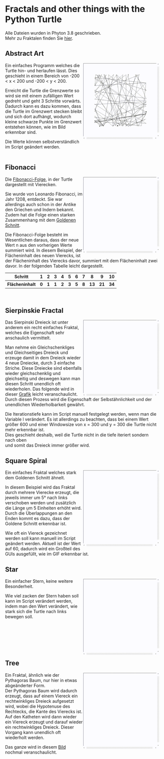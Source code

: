 # Fractals and other things with the Python Turtle
Alle Dateien wurden in Phyton 3.8 geschrieben.
</br>
Mehr zu Fraktalen finden Sie [hier](https://de.wikipedia.org/wiki/Fraktal).

## Abstract Art
<img align="right"  src="Image/Abstract-Art.gif" width="250" height="250">
Ein einfaches Programm welches die Turtle hin- und herlaufen lässt. Dies geschieht in einem Bereich von -200 < x < 200 und -200 < y < 200.
</br>

Erreicht die Turtle die Grenzwerte so wird sie mit einem zufälligen Wert gedreht und geht 3 Schritte vorwärts. Dadurch kann es dazu kommen, dass die Turtle im Grenzwert stecken bleibt und sich dort aufhängt, wodurch kleine schwarze Punkte im Grenzwert entstehen können, wie im Bild erkennbar sind.
</br>

Die Werte können selbstverständlich im Script geändert werden.
</br>
</br>

## Fibonacci
<img align="right" src="Image/Fibonacci-Turtle.gif" width="250" height="250">

Die [Fibonacci-Folge](https://de.wikipedia.org/wiki/Fibonacci-Folge), in der Turtle dargestellt mit Vierecken.
</br>

Sie wurde von Leonardo Fibonacci, im Jahr 1208, entdeckt. Sie war allerdings auch schon in der Antike den Griechen und Indern bekannt. Zudem hat die Folge einen starken Zusammenhang mit dem [Goldenen Schnitt](https://de.wikipedia.org/wiki/Goldener_Schnitt).
</br>

Die Fibonacci-Folge besteht im Wesentlichen daraus, dass der neue Wert n aus den vorherigen Werte summiert wird. In diesem Beispiel, der Flächeninhalt des neuen Vierecks, ist der Flächeninhalt des Vierecks davor, summiert mit dem Flächeninhalt zwei davor. In der folgenden Tabelle leicht dargestellt.
<table>
  <tr>
    <th>Schritt</th>
    <th>1</th>
    <th>2</th>
    <th>3</th>
    <th>4</th>
    <th>5</th>
    <th>6</th>
    <th>7</th>
    <th>8</th>
    <th>9</th>
    <th>10</th>
  </tr>
  <tr>
    <th>Flächeninhalt</th>
    <th>0</th>
    <th>1</th>
    <th>1</th>
    <th>2</th>
    <th>3</th>
    <th>5</th>
    <th>8</th>
    <th>13</th>
    <th>21</th>
    <th>34</th>
  </tr>
</table>
</br>

## Sierpinskie Fractal
<img align="right" src="Image/Sierpinski-fractal.gif" width="250" height="250">

Das Sierpinski Dreieck ist unter anderem ein recht einfaches Fraktal, welches die Eigenschaft sehr anschaulich vermittelt.
</br>

Man nehme ein Gleichschenkliges und Gleichseitiges Dreieck und erzeuge damit in dem Dreieck wieder 4 neue Dreiecke, durch 3 einfache Striche. Diese Dreiecke sind ebenfalls wieder gleichschenklig und gleichseitig und deswegen kann man diesen Schritt unendlich oft wiederholen. Das folgende wird in dieser [Grafik](https://upload.wikimedia.org/wikipedia/commons/2/27/SierpinskiTriangle-ani-0-7.gif) leicht veranschaulicht. Durch diesen Prozess wird die Eigenschaft der Selbstähnlichkeit und der unendlichen Wiederholbarkeit gewährt.
</br>

Die Iterationstiefe kann im Script manuell festgelegt werden, wenn man die Variable l verändert. Es ist allerdings zu beachten, dass bei einem Wert größer 600 und einer Windowsize von x = 300 und y = 300 die Turtle nicht mehr erkennbar ist. </br>
Dies geschieht deshalb, weil die Turtle nicht in die tiefe iteriert sondern nach oben </br> und somit das Dreieck immer größer wird.

## Square Spiral
<img align="right" src="Image/Square-Spiral.gif" width="250" height="250">

Ein einfaches Fraktal welches stark dem Goldenen Schnitt ähnelt.
</br>

In diesem Beispiel wird das Fraktal durch mehrere Vierecke erzeugt, die jeweils immer um 5° nach links verschoben werden und zusätzlich die Länge um 5 Einheiten erhöht wird. Durch die Überlappungen an den Enden kommt es dazu, dass der Goldene Schnitt erkennbar ist.
</br>

Wie oft ein Viereck gezeichnet werden soll kann manuell im Script geändert werden. Aktuell ist der Wert auf 60, dadurch wird ein Großteil des GUIs ausgefüllt, wie im GIF erkennbar ist.
</br>

## Star
<img align="right" src="Image/Star.gif" width="250" height="250">

Ein einfacher Stern, keine weitere Besonderheit.
</br>

Wie viel zacken der Stern haben soll kann im Script verändert werden, indem man den Wert verändert, wie stark sich die Turtle nach links bewegen soll.
</br>
</br>
</br>
</br>
</br>
</br>
</br>

## Tree
<img align="right" src="Image/Tree.gif" width="250" height="250">
Ein Fraktal, ähnlich wie der Pythagoras Baum, nur hier in etwas abgeänderter Form.
</br>
Der Pythagoras Baum wird dadurch erzeugt, dass auf einem Viereck ein rechtwinkliges Dreieck aufgesetzt wird, wobei die Hypotenuse des Rechtecks, die Kante des Vierecks ist. Auf den Katheten wird dann wieder ein Viereck erzeugt und darauf wieder ein rechtwinkliges Dreieck. Dieser Vorgang kann unendlich oft wiederholt werden. 

Das ganze wird in diesem [Bild](https://upload.wikimedia.org/wikipedia/commons/b/b9/Pythagoras_tree_construct_5of5.png) nochmal veranschaulicht.
